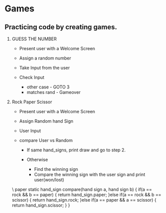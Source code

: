 # Games

## Practicing code by creating games.

1. GUESS THE NUMBER

    - Present user with a Welcome Screen
    - Assign a random number
    - Take Input from the user
    - Check Input

        - other case - GOTO 3
        - matches rand - Gameover

2. Rock Paper Scissor

    - Present user with a Welcome Screen 
    - Assign Random hand Sign
    - User Input
    - compare User vs Random

        - If same hand_signs, print draw and go to step 2.
        - Otherwise 

            - Find the winning sign
            - Compare the winning sign with the user sign and print user(won/lost)

    \\ paper 
    static hand_sign compare(hand sign a, hand sign b)
    {
        if(a == rock && b == paper) {
            return hand_sign.paper;
        }else
        if(a == rock && b == scissor) {
            return hand_sign.rock;
        }else
        if(a == paper && a == scissor) {
            return hand_sign.scissor;
        }
    }